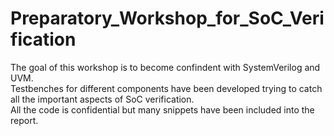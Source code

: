 # Preparatory_Workshop_for_SoC_Verification
The goal of this workshop is to become confindent with SystemVerilog and UVM.\
Testbenches for different components have been developed trying to catch all the important aspects of SoC verification.\
All the code is confidential but many snippets have been included into the report.
